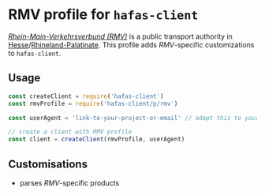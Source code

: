 # RMV profile for `hafas-client`

[*Rhein-Main-Verkehrsverbund (RMV)*](https://en.wikipedia.org/wiki/Rhein-Main-Verkehrsverbund) is a public transport authority in [Hesse](https://en.wikipedia.org/wiki/Hesse)/[Rhineland-Palatinate](https://en.wikipedia.org/wiki/Rhineland-Palatinate). This profile adds *RMV*-specific customizations to `hafas-client`.

## Usage

```js
const createClient = require('hafas-client')
const rmvProfile = require('hafas-client/p/rmv')

const userAgent = 'link-to-your-project-or-email' // adapt this to your project!

// create a client with RMV profile
const client = createClient(rmvProfile, userAgent)
```


## Customisations

- parses *RMV*-specific products

